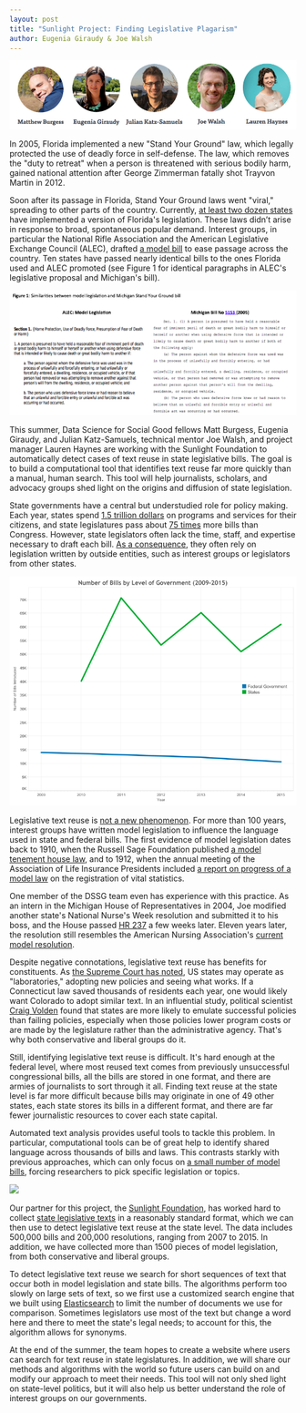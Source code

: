 ```yaml
---
layout: post
title: "Sunlight Project: Finding Legislative Plagarism"
author: Eugenia Giraudy & Joe Walsh
---
```


<img src="/img/posts/sunlight15-team.png">

In 2005, Florida implemented a new "Stand Your Ground" law, which legally protected the use of deadly force in self-defense. The law, which removes the "duty to retreat" when a person is threatened with serious bodily harm, gained national attention after George Zimmerman fatally shot Trayvon Martin in 2012. 

Soon after its passage in Florida, Stand Your Ground laws went "viral," spreading to other parts of the country. Currently, [at least two dozen states](https://sunlightfoundation.com/blog/2012/03/28/10-states-copied-floridas-stand-your-ground-law/) have implemented a version of Florida's legislation. These laws didn’t arise in response to broad, spontaneous popular demand. Interest groups, in particular the National Rifle Association and the American Legislative Exchange Council (ALEC), drafted [a model bill](http://alecexposed.org/w/images/7/7e/7J2-Castle_Doctrine_Act_Exposed.PDF) to ease passage across the country. Ten states have passed nearly identical bills to the ones Florida used and ALEC promoted (see Figure 1 for identical paragraphs in ALEC's legislative proposal and Michigan's bill). 

<img src="/img/posts/sunlight-similar.png">

This summer, Data Science for Social Good fellows Matt Burgess, Eugenia Giraudy, and Julian Katz-Samuels, technical mentor Joe Walsh, and project manager Lauren Haynes are working with the Sunlight Foundation to automatically detect cases of text reuse in state legislative bills. The goal is to build a computational tool that identifies text reuse far more quickly than a manual, human search. This tool will help journalists, scholars, and advocacy groups shed light on the origins and diffusion of state legislation.

State governments have a central but understudied role for policy making. Each year, states spend [1.5 trillion dollars](http://www.usgovernmentspending.com/) on programs and services for their citizens, and state legislatures pass about [75 times](https://stateinnovation.org/) more bills than Congress. However, state legislators often lack the time, staff, and expertise necessary to draft each bill. [As a consequence](http://scholar.harvard.edu/files/ahertel/files/bizbills_-_draft.pdf), they often rely on legislation written by outside entities, such as interest groups or legislators from other states. 

<img src="/img/posts/sunlight-bills.png">

Legislative text reuse is [not a new phenomenon](http://lawprofessors.typepad.com/legislation_law/2015/05/the-rise-of-the-model-law-as-a-mode-of-governance.html).  For more than 100 years, interest groups have written model legislation to influence the language used in state and federal bills. The first evidence of model legislation dates back to 1910, when the Russell Sage Foundation published [a model tenement house law](https://books.google.com/books?id=vFJHAAAAIAAJ&printsec=frontcover#v=onepage&q&f=false), and to 1912, when the annual meeting of the Association of Life Insurance Presidents included [a report on progress of a model law](https://books.google.com/books?id=0x87AQAAMAAJ&pg=PA116&dq=%22model+law%22&hl=en&sa=X&ei=MqhHVeiFCoqWNouQgLgH&ved=0CEwQ6AEwCA#v=onepage&q=%22model%20law%22&f=false) on the registration of vital statistics.

One member of the DSSG team even has experience with this practice. As an intern in the Michigan House of Representatives in 2004, Joe modified another state's National Nurse's Week resolution and submitted it to his boss, and the House passed [HR 237](http://www.legislature.mi.gov/(S(hqzij0iezvmnlvbfqcpa2lor))/documents/2003-2004/Journal/House/htm/2004-HJ-04-21-032.htm) a few weeks later. Eleven years later, the resolution still resembles the American Nursing Association's [current model resolution](http://nursingworld.org/Content/NNW-Archive/NationalNursesWeek/MediaKit/SampleProclamation.html). 

Despite negative connotations, legislative text reuse has benefits for constituents. As [the Supreme Court has noted](https://www.law.cornell.edu/supremecourt/text/285/262), US states may operate as "laboratories," adopting new policies and seeing what works. If a Connecticut law saved thousands of residents each year, one would likely want Colorado to adopt similar text. In an influential study, political scientist [Craig Volden](http://bama.ua.edu/~sborrell/psc521/policylabs.pdf) found that states are more likely to emulate successful policies than failing policies, especially when those policies lower program costs or are made by the legislature rather than the administrative agency. That's why both conservative and liberal groups do it.

Still, identifying legislative text reuse is difficult. It's hard enough at the federal level, where most reused text comes from previously unsuccessful congressional bills, all the bills are stored in one format, and there are armies of journalists to sort through it all. Finding text reuse at the state level is far more difficult because bills may originate in one of 49 other states, each state stores its bills in a different format, and there are far fewer journalistic resources to cover each state capital.  

Automated text analysis provides useful tools to tackle this problem. In particular, computational tools can be of great help to identify shared language across thousands of bills and laws. This contrasts starkly with previous approaches, which can only focus on [a small number of model bills](http://www.sciencedirect.com/science/article/pii/S0049089X15000216), forcing researchers to pick specific legislation or topics. 

<img src="/img/partners/sunlight.png">

Our partner for this project, the [Sunlight Foundation](http://sunlightfoundation.com/), has worked hard to collect [state legislative texts](http://openstates.org/) in a reasonably standard format, which we can then use to detect legislative text reuse at the state level. The data includes 500,000 bills and 200,000 resolutions, ranging from 2007 to 2015. In addition, we have collected more than 1500 pieces of model legislation, from both conservative and liberal groups.

To detect legislative text reuse we search for short sequences of text that occur both in model legislation and state bills. The algorithms perform too slowly on large sets of text, so we first use a customized search engine that we built using [Elasticsearch](https://www.elastic.co/products/elasticsearch) to limit the number of documents we use for comparison. Sometimes legislators use most of the text but change a word here and there to meet the state's legal needs; to account for this, the algorithm allows for synonyms.

At the end of the summer, the team hopes to create a website where users can search for text reuse in state legislatures. In addition, we will share our methods and algorithms with the world so future users can build on and modify our approach to meet their needs. This tool will not only shed light on state-level politics, but it will also help us better understand the role of interest groups on our governments.



